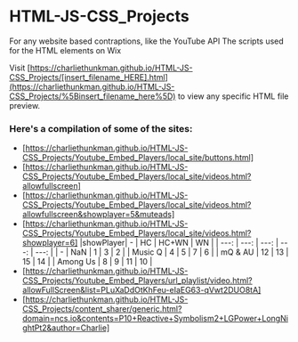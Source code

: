 # HTML-JS-CSS_Projects
For any website based contraptions, like the YouTube API
The scripts used for the HTML elements on Wix

Visit [https://charliethunkman.github.io/HTML-JS-CSS_Projects/[insert_filename_HERE].html](https://charliethunkman.github.io/HTML-JS-CSS_Projects/%5Binsert_filename_here%5D) to view any specific HTML file preview.



### Here's a compilation of some of the sites:
* [https://charliethunkman.github.io/HTML-JS-CSS_Projects/Youtube_Embed_Players/local_site/buttons.html]
* [https://charliethunkman.github.io/HTML-JS-CSS_Projects/Youtube_Embed_Players/local_site/videos.html?allowfullscreen]
* [https://charliethunkman.github.io/HTML-JS-CSS_Projects/Youtube_Embed_Players/local_site/videos.html?allowfullscreen&showplayer=5&muteads]
* [https://charliethunkman.github.io/HTML-JS-CSS_Projects/Youtube_Embed_Players/local_site/videos.html?showplayer=6]
  |showPlayer|  - 	| HC 	| HC+WN | WN 	|
  | ---: 	 | ---:	| ---: 	| ---: 	| ---: 	|
  | 	-	 | NaN	| 1 	| 3 	| 2 	|
  | Music Q  | 4 	| 5 	| 7 	| 6		|
  | mQ & AU  | 12 	| 13 	| 15	| 14	|
  | Among Us | 8  	| 9 	| 11	| 10	|
* [https://charliethunkman.github.io/HTML-JS-CSS_Projects/Youtube_Embed_Players/url_playlist/video.html?allowFullScreen&list=PLuXaDdOtKhFeu-eIaEG63-qVwt2DUO8tA]
* [https://charliethunkman.github.io/HTML-JS-CSS_Projects/content_sharer/generic.html?domain=ncs.io&contents=P10+Reactive+Symbolism2+LGPower+LongNightPt2&author=Charlie]
